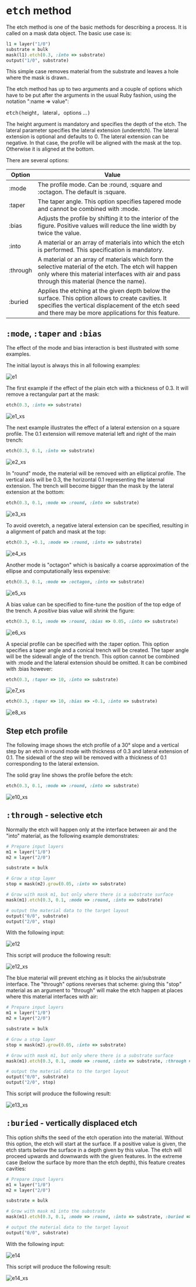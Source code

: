 # <tt>etch</tt> method

The etch method is one of the basic methods for describing a process. It is called on a mask data object. The basic use case is:

```ruby
l1 = layer("1/0")
substrate = bulk
mask(l1).etch(0.3, :into => substrate)
output("1/0", substrate)
```

This simple case removes material from the substrate and leaves a hole where the mask is drawn.. 

The etch method has up to two arguments and a couple of options which have to be put after the arguments in the usual Ruby fashion, using the notation ":name => value":

<tt>etch(</tt>height<tt>, </tt>lateral<tt>, </tt> options ...<tt>)</tt>

The height argument is mandatory and specifies the depth of the etch. The lateral parameter specifies the lateral extension (underetch). The lateral extension is optional and defaults to 0. The lateral extension can be negative. In that case, the profile will be aligned with the mask at the top. Otherwise it is aligned at the bottom.

There are several options:

| Option | Value       |
| ------ | ----------- |
| :mode  | The profile mode. Can be :round, :square and :octagon. The default is :square. |
| :taper | The taper angle. This option specifies tapered mode and cannot be combined with :mode. |
| :bias  | Adjusts the profile by shifting it to the interior of the figure. Positive values will reduce the line width by twice the value. |
| :into  | A material or an array of materials into which the etch is performed. This specification is mandatory. |
| :through | A material or an array of materials which form the selective material of the etch. The etch will happen only where this material interfaces with air and pass through this material (hence the name). |
| :buried | Applies the etching at the given depth below the surface. This option allows to create cavities. It specifies the vertical displacement of the etch seed and there may be more applications for this feature. |

## <tt>:mode</tt>, <tt>:taper</tt> and <tt>:bias</tt> 

The effect of the mode and bias interaction is best illustrated with some examples.

The initial layout is always this in all following examples:

![e1](e1.png)

The first example if the effect of the plain etch with a thickness of 0.3. It will remove a rectangular part at the mask:

```ruby
etch(0.3, :into => substrate)
```

![e1_xs](e1_xs.png)

The next example illustrates the effect of a lateral extension on a square profile. The 0.1 extension will remove material left and right of the main trench:

```ruby
etch(0.3, 0.1, :into => substrate)
```

![e2_xs](e2_xs.png)

In "round" mode, the material will be removed with an elliptical profile. The vertical axis will be 0.3, the horizontal 0.1 representing the laternal extension. The trench will become bigger than the mask by the lateral extension at the bottom:

```ruby
etch(0.3, 0.1, :mode => :round, :into => substrate)
```

![e3_xs](e3_xs.png)

To avoid overetch, a negative lateral extension can be specified, resulting in a alignment of patch and mask at the top:

```ruby
etch(0.3, -0.1, :mode => :round, :into => substrate)
```

![e4_xs](e4_xs.png)

Another mode is "octagon" which is basically a coarse approximation of the ellipse and computationally less expensive:

```ruby
etch(0.3, 0.1, :mode => :octagon, :into => substrate)
```

![e5_xs](e5_xs.png)

A bias value can be specified to fine-tune the position of the top edge of the trench. A *positive* bias value will *shrink* the figure:

```ruby
etch(0.3, 0.1, :mode => :round, :bias => 0.05, :into => substrate)
```

![e6_xs](e6_xs.png)

A special profile can be specified with the :taper option. This option specifies a taper angle and a conical trench will be created. The taper angle will be the sidewall angle of the trench. This option cannot be combined with :mode and the lateral extension should be omitted. It can be combined with :bias however:

```ruby
etch(0.3, :taper => 10, :into => substrate)
```

![e7_xs](e7_xs.png)

```ruby
etch(0.3, :taper => 10, :bias => -0.1, :into => substrate)
```

![e8_xs](e8_xs.png)

## Step etch profile

The following image shows the etch profile of a 30° slope and a vertical step by an etch in round mode with thickness of 0.3 and lateral extension of 0.1. The sidewall of the step will be removed with a thickness of 0.1 corresponding to the lateral extension.

The solid gray line shows the profile before the etch:

```ruby
etch(0.3, 0.1, :mode => :round, :into => substrate)
```

![e10_xs](e10_xs.png)

## <tt>:through</tt> - selective etch 

Normally the etch will happen only at the interface between air and the "into" material, as the following example demonstrates:

```ruby
# Prepare input layers
m1 = layer("1/0")
m2 = layer("2/0")

substrate = bulk

# Grow a stop layer
stop = mask(m2).grow(0.05, :into => substrate)

# Grow with mask m1, but only where there is a substrate surface
mask(m1).etch(0.3, 0.1, :mode => :round, :into => substrate)

# output the material data to the target layout
output("0/0", substrate)
output("2/0", stop)
```

With the following input:

![e12](e12.png)

This script will produce the following result:

![e12_xs](e12_xs.png)


The blue material will prevent etching as it blocks the air/substrate interface. The "through" options reverses that scheme: giving this "stop" material as an argument to "through" will make the etch happen at places where this material interfaces with air:

```ruby
# Prepare input layers
m1 = layer("1/0")
m2 = layer("2/0")

substrate = bulk

# Grow a stop layer
stop = mask(m2).grow(0.05, :into => substrate)

# Grow with mask m1, but only where there is a substrate surface
mask(m1).etch(0.3, 0.1, :mode => :round, :into => substrate, :through => stop)

# output the material data to the target layout
output("0/0", substrate)
output("2/0", stop)
```

This script will produce the following result:

![e13_xs](e13_xs.png)

## <tt>:buried</tt> - vertically displaced etch

This option shifts the seed of the etch operation into the material. Without this option, the etch will start at the surface. If a positive value is given, the etch starts below the surface in a depth given by this value. The etch will proceed upwards and downwards with the given features. In the extreme case (below the surface by more than the etch depth), this feature creates cavities:

```ruby
# Prepare input layers
m1 = layer("1/0")
m2 = layer("2/0")

substrate = bulk

# Grow with mask m1 into the substrate
mask(m1).etch(0.3, 0.1, :mode => :round, :into => substrate, :buried => 0.4)

# output the material data to the target layout
output("0/0", substrate)
```

With the following input:

![e14](e14.png)

This script will produce the following result:

![e14_xs](e14_xs.png)

